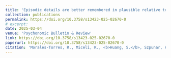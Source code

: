 ```yaml
---
title: 'Episodic details are better remembered in plausible relative to implausible counterfactual simulations'
collection: publications
permalink: https://doi.org/10.3758/s13423-025-02670-0
# excerpt: 
date: 2025-03-04
venue: 'Psychonomic Bulletin & Review'
link: https://doi.org/10.3758/s13423-025-02670-0
paperurl: https://doi.org/10.3758/s13423-025-02670-0
citation: 'Morales-Torres, R., Miceli, K., <b>Huang, S.</b>, Szpunar, K., & De Brigard, F. (2025). Episodic details are better remembered in plausible relative to implausible counterfactual simulations. <i>Psychonomic Bulletin & Review</i>, 1-8.'
---
```

